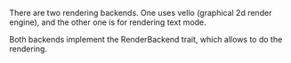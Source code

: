 There are two rendering backends. One uses vello (graphical 2d render engine), and the other one is for rendering text mode.

Both backends implement the RenderBackend trait, which allows to do the rendering.
